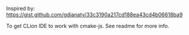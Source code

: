 Inspired by: https://gist.github.com/gdianaty/33c3190a217cd188ea43cd4b06618ba9

To get CLion IDE to work with cmake-js. See readme for more info.
